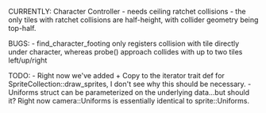 CURRENTLY:
    Character Controller
        - needs ceiling ratchet collisions
            - the only tiles with ratchet collisions are half-height, with collider geometry being top-half.


BUGS:
    - find_character_footing only registers collision with tile directly under character, whereas probe() approach collides with up to two tiles left/up/right


TODO:
    - Right now we've added + Copy to the iterator trait def for SpriteCollection::draw_sprites, I don't see why this should be necessary.
    - Uniforms struct can be parameterized on the underlying data...but should it? Right now camera::Uniforms is essentially identical to sprite::Uniforms.
